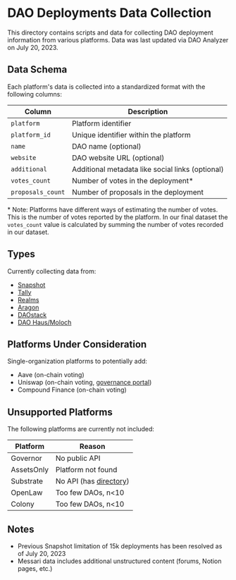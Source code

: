 # DAO Deployments Data Collection

This directory contains scripts and data for collecting DAO deployment information from various platforms. Data was last updated via DAO Analyzer on July 20, 2023.

## Data Schema

Each platform's data is collected into a standardized format with the following columns:

| Column | Description |
|--------|-------------|
| `platform` | Platform identifier |
| `platform_id` | Unique identifier within the platform |
| `name` | DAO name (optional) |
| `website` | DAO website URL (optional) |
| `additional` | Additional metadata like social links (optional) |
| `votes_count` | Number of votes in the deployment* |
| `proposals_count` | Number of proposals in the deployment |

\* Note: Platforms have different ways of estimating the number of votes. This is
the number of votes reported by the platform. In our final dataset the `votes_count`
value is calculated by summing the number of votes recorded in our dataset.


## Types

Currently collecting data from:

- [Snapshot](https://snapshot.org/#/)
- [Tally](https://www.tally.xyz/)
- [Realms](https://realms.today/)
- [Aragon](https://aragon.org/)
- [DAOstack](https://daostack.io/)
- [DAO Haus/Moloch](https://daohaus.club/)

## Platforms Under Consideration

Single-organization platforms to potentially add:
- Aave (on-chain voting)
- Uniswap (on-chain voting, [governance portal](https://app.uniswap.org/#/vote))
- Compound Finance (on-chain voting)

## Unsupported Platforms

The following platforms are currently not included:

| Platform | Reason |
|----------|--------|
| Governor | No public API |
| AssetsOnly | Platform not found |
| Substrate | No API (has [directory](https://substrate.io/ecosystem/projects/)) |
| OpenLaw | Too few DAOs, n<10 |
| Colony | Too few DAOs, n<10 |

## Notes

- Previous Snapshot limitation of 15k deployments has been resolved as of July 20, 2023
- Messari data includes additional unstructured content (forums, Notion pages, etc.)